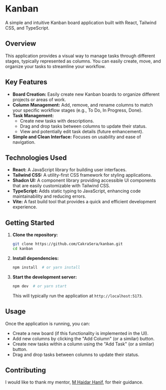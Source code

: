 # Kanban

A simple and intuitive Kanban board application built with React, Tailwind CSS, and TypeScript.

## Overview

This application provides a visual way to manage tasks through different stages, typically represented as columns. You can easily create, move, and organize your tasks to streamline your workflow.

## Key Features

- **Board Creation:** Easily create new Kanban boards to organize different projects or areas of work.
- **Column Management:** Add, remove, and rename columns to match your specific workflow stages (e.g., To Do, In Progress, Done).
- **Task Management:**
  - Create new tasks with descriptions.
  - Drag and drop tasks between columns to update their status.
  - View and potentially edit task details (future enhancement).
- **Simple and Clean Interface:** Focuses on usability and ease of navigation.

## Technologies Used

- **React:** A JavaScript library for building user interfaces.
- **Tailwind CSS:** A utility-first CSS framework for styling applications.
- **Shadcn UI:** A component library providing accessible UI components that are easily customizable with Tailwind CSS.
- **TypeScript:** Adds static typing to JavaScript, enhancing code maintainability and reducing errors.
- **Vite:** A fast build tool that provides a quick and efficient development experience.

## Getting Started

1.  **Clone the repository:**

    ```bash
    git clone https://github.com/CakraSera/kanban.git
    cd kanban
    ```

2.  **Install dependencies:**

    ```bash
    npm install  # or yarn install
    ```

3.  **Start the development server:**

    ```bash
    npm dev  # or yarn start
    ```

    This will typically run the application at `http://localhost:5173`.

## Usage

Once the application is running, you can:

- Create a new board (if this functionality is implemented in the UI).
- Add new columns by clicking the "Add Column" (or a similar) button.
- Create new tasks within a column using the "Add Task" (or a similar) button.
- Drag and drop tasks between columns to update their status.

## Contributing

I would like to thank my mentor, [M Haidar Hanif](https://github.com/mhaidarhanif), for their guidance.
